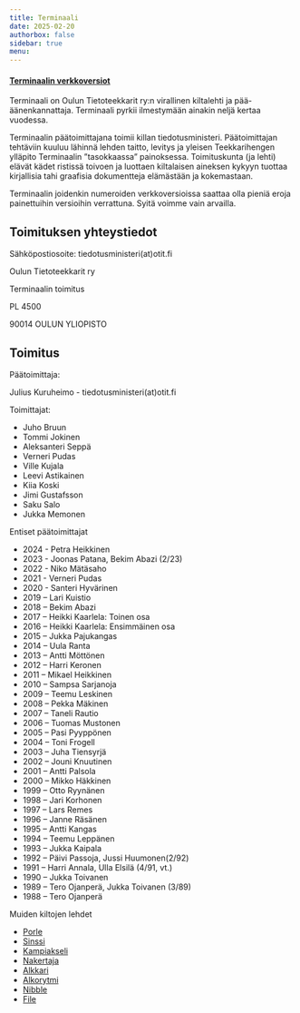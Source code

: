 ```yaml
---
title: Terminaali
date: 2025-02-20
authorbox: false
sidebar: true
menu:
---
```


#### [Terminaalin verkkoversiot](./verkkoversiot/)

Terminaali on Oulun Tietoteekkarit ry:n virallinen kiltalehti ja pää-äänenkannattaja. Terminaali pyrkii ilmestymään ainakin neljä kertaa vuodessa.

Terminaalin päätoimittajana toimii killan tiedotusministeri. Päätoimittajan tehtäviin kuuluu lähinnä lehden taitto, levitys ja yleisen Teekkarihengen ylläpito Terminaalin ”tasokkaassa” painoksessa. Toimituskunta (ja lehti) elävät kädet ristissä toivoen ja luottaen kiltalaisen aineksen kykyyn tuottaa kirjallisia tahi graafisia dokumentteja elämästään ja kokemastaan.

Terminaalin joidenkin numeroiden verkkoversioissa saattaa olla pieniä eroja painettuihin versioihin verrattuna. Syitä voimme vain arvailla.

## Toimituksen yhteystiedot
Sähköpostiosoite: tiedotusministeri(at)otit.fi

Oulun Tietoteekkarit ry

Terminaalin toimitus

PL 4500

90014 OULUN YLIOPISTO

## Toimitus

Päätoimittaja:

Julius Kuruheimo - tiedotusministeri(at)otit.fi

Toimittajat:

- Juho Bruun
- Tommi Jokinen
- Aleksanteri Seppä
- Verneri Pudas
- Ville Kujala
- Leevi Astikainen
- Kiia Koski
- Jimi Gustafsson
- Saku Salo
- Jukka Memonen

Entiset päätoimittajat
- 2024 - Petra Heikkinen
- 2023 - Joonas Patana, Bekim Abazi (2/23)
- 2022 - Niko Mätäsaho
- 2021 - Verneri Pudas
- 2020 - Santeri Hyvärinen
- 2019 – Lari Kuistio
- 2018 – Bekim Abazi
- 2017 – Heikki Kaarlela: Toinen osa
- 2016 – Heikki Kaarlela: Ensimmäinen osa
- 2015 – Jukka Pajukangas
- 2014 – Uula Ranta
- 2013 – Antti Möttönen
- 2012 – Harri Keronen
- 2011 – Mikael Heikkinen
- 2010 – Sampsa Sarjanoja
- 2009 – Teemu Leskinen
- 2008 – Pekka Mäkinen
- 2007 – Taneli Rautio
- 2006 – Tuomas Mustonen
- 2005 – Pasi Pyyppönen
- 2004 – Toni Frogell
- 2003 – Juha Tiensyrjä
- 2002 – Jouni Knuutinen
- 2001 – Antti Palsola
- 2000 – Mikko Häkkinen
- 1999 – Otto Ryynänen
- 1998 – Jari Korhonen
- 1997 – Lars Remes
- 1996 – Janne Räsänen
- 1995 – Antti Kangas
- 1994 – Teemu Leppänen
- 1993 – Jukka Kaipala
- 1992 – Päivi Passoja, Jussi Huumonen(2/92)
- 1991 – Harri Annala, Ulla Elsilä (4/91, vt.)
- 1990 – Jukka Toivanen
- 1989 – Tero Ojanperä, Jukka Toivanen (3/89)
- 1988 – Tero Ojanperä

Muiden kiltojen lehdet
- [Porle](http://www.prosessikilta.fi/index.php/kilta/porle)
- [Sinssi](https://www.sik.fi/?page_id=120)
- [Kampiakseli](http://palkki.oulu.fi/kilta/palvelut/kampiakseli)
- [Nakertaja](http://www.ymparistorakentajakilta.net/nakertaja/)
- [Alkkari](https://oulunarkkitehtikilta.net/kilta/kiltalehti/)
- [Alkorytmi](http://www.tietokilta.fi/alkorytmi/)
- [Nibble](http://tite.cs.tut.fi/wiki/nibble)
- [File](https://digit.fi/toiminta/file)
